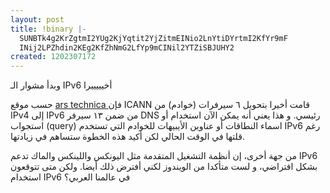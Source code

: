 ```yaml
---
layout: post
title: !binary |-
  SUNBTk4g2KrZgtmI2YUg2KjYqtit2YjZitmEINio2LnYtiDYrtmI2KfYr9mF
  INij2LPZhdin2KEg2KfZhNmG2LfYp9mCINil2YTZiSBJUHY2
created: 1202307172
---
```

وبدأ مشوار الـ IPv6 أخيييييرا

حسب موقع <a href="http://arstechnica.com/news.ars/post/20080205-icann-flips-switch-on-ipv6-dns-root-servers.html">ars technica </a> فإن ICANN قامت أخيرا بتحويل ٦ سيرفرات (خوادم) من IPv4 إلى IPv6 من ضمن ١٣ سيرفر DNS رئيسي. و هذا يعني أنه يمكن الآن استخدام أو استجواب (query) اسماء النطاقات أو عناوين الأيبيهات للخوادم التي تستخدم IPv6 رغم قلتها في الوقت الحالي لكن أكيد هذه الخطوة ستساهم في زيادتها.

من جهة أخرى، إن أنظمة التشغيل المتقدمة مثل اليونكس واللينكس والماك تدعم IPv6 بشكل افتراضي، و لست متأكدا من الويندوز لكني أفترض ذلك أيضا. ولكن متى تتوقعون استخدام IPv6 في عالمنا العربي؟

